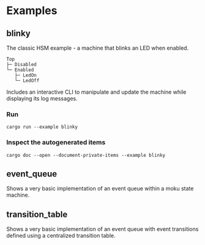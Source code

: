 # Examples

## blinky
The classic HSM example - a machine that blinks an LED when enabled.

```
Top
├─ Disabled
└─ Enabled
   ├─ LedOn
   └─ LedOff
```

Includes an interactive CLI to manipulate and update the machine while displaying its log messages.

### Run
`cargo run --example blinky`

### Inspect the autogenerated items
`cargo doc --open --document-private-items --example blinky`

## event_queue
Shows a very basic implementation of an event queue within a moku state machine.

## transition_table
Shows a very basic implementation of an event queue with event transitions defined using a centralized transition table.
